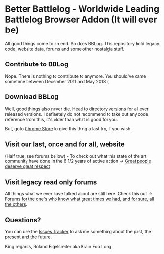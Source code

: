# Better Battlelog - Worldwide Leading Battlelog Browser Addon (It will ever be)

All good things come to an end. So does BBLog. This repository hold legacy code, website data, forums and some other nostalgia stuff.

## Contribute to BBLog

Nope. There is nothing to contribute to anymore. You should've came sometime between December 2011 and May 2018 :)

## Download BBLog

Well, good things also never die. Head to directory [versions](https://github.com/brainfoolong/better-battlelog/blob/master/versions) for all ever released versions. I definetely do not recommend to take out any code reference from this, it's older than what is good for you.

But, goto [Chrome Store](https://chrome.google.com/webstore/detail/better-battlelog-bblog/kjlfnjepjdmlppapoikepbaabbghofma) to give this thing a last try, if you wish.

## Visit our last, once and for all, website

(Half true, see forums bellow) - To check out what this state of the art community have done in the 6 1/2 years of active action -> [Great people deserve great respect](https://getbblog.com)

## Visit legacy read only forums

All things what we ever have talked about are still here. Check this out -> [Forums for the one's who know what great times we had, and for sure, all the others](https://getbblog.com/forums).

## Questions?

You can use the [Issues Tracker](https://github.com/brainfoolong/better-battlelog/issues) to ask me something about the past, the present and the future.

King regards, Roland Eigelsreiter aka Brain Foo Long